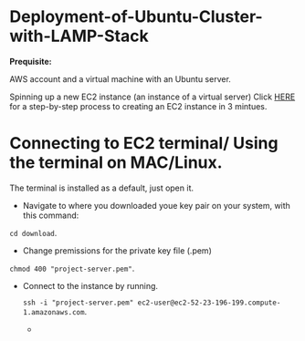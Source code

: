 # Deployment-of-Ubuntu-Cluster-with-LAMP-Stack

**Prequisite:**

AWS account and a virtual machine with an Ubuntu server.

Spinning up a new EC2 instance (an instance of a virtual server) Click [HERE](https://medium.com/@oluchukwuedeh0/how-to-create-an-ec2-instance-on-aws-702116c4d4d5) for a step-by-step process to creating an EC2 instance in 3 mintues.

# Connecting to EC2 terminal/ Using the terminal on MAC/Linux.

The terminal is installed as a default, just open it.
- Navigate to where you downloaded youe key pair on your system, with this command:

 `cd download`.

- Change premissions for the private key file (.pem)

 `chmod 400 "project-server.pem"`.

- Connect to the instance by running.

  `ssh -i "project-server.pem" ec2-user@ec2-52-23-196-199.compute-1.amazonaws.com`.

  -
  
  
  
